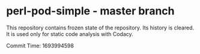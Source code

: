 # perl-pod-simple - master branch

This repository contains frozen state of the repository.
Its history is cleared. It is used only for static code
analysis with Codacy.

Commit Time: 1693994598